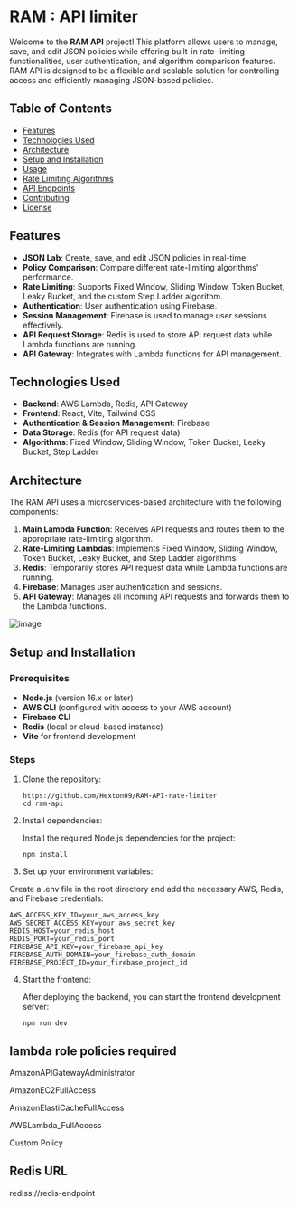 # RAM : API limiter

Welcome to the **RAM API** project! This platform allows users to manage, save, and edit JSON policies while offering built-in rate-limiting functionalities, user authentication, and algorithm comparison features. RAM API is designed to be a flexible and scalable solution for controlling access and efficiently managing JSON-based policies.

## Table of Contents

- [Features](#features)
- [Technologies Used](#technologies-used)
- [Architecture](#architecture)
- [Setup and Installation](#setup-and-installation)
- [Usage](#usage)
- [Rate Limiting Algorithms](#rate-limiting-algorithms)
- [API Endpoints](#api-endpoints)
- [Contributing](#contributing)
- [License](#license)

## Features

- **JSON Lab**: Create, save, and edit JSON policies in real-time.
- **Policy Comparison**: Compare different rate-limiting algorithms' performance.
- **Rate Limiting**: Supports Fixed Window, Sliding Window, Token Bucket, Leaky Bucket, and the custom Step Ladder algorithm.
- **Authentication**: User authentication using Firebase.
- **Session Management**: Firebase is used to manage user sessions effectively.
- **API Request Storage**: Redis is used to store API request data while Lambda functions are running.
- **API Gateway**: Integrates with Lambda functions for API management.

## Technologies Used

- **Backend**: AWS Lambda, Redis, API Gateway
- **Frontend**: React, Vite, Tailwind CSS
- **Authentication & Session Management**: Firebase
- **Data Storage**: Redis (for API request data)
- **Algorithms**: Fixed Window, Sliding Window, Token Bucket, Leaky Bucket, Step Ladder

## Architecture

The RAM API uses a microservices-based architecture with the following components:

1. **Main Lambda Function**: Receives API requests and routes them to the appropriate rate-limiting algorithm.
2. **Rate-Limiting Lambdas**: Implements Fixed Window, Sliding Window, Token Bucket, Leaky Bucket, and Step Ladder algorithms.
3. **Redis**: Temporarily stores API request data while Lambda functions are running.
4. **Firebase**: Manages user authentication and sessions.
5. **API Gateway**: Manages all incoming API requests and forwards them to the Lambda functions.

![image](https://github.com/user-attachments/assets/f27738dc-cb9b-4329-a4ad-5e02887fb121)

## Setup and Installation

### Prerequisites

- **Node.js** (version 16.x or later)
- **AWS CLI** (configured with access to your AWS account)
- **Firebase CLI**
- **Redis** (local or cloud-based instance)
- **Vite** for frontend development

### Steps

1. Clone the repository:
   ```
   https://github.com/Hexton09/RAM-API-rate-limiter
   cd ram-api
   ```
2. Install dependencies:

   Install the required Node.js dependencies for the project:
   ```
   npm install
   ```
3.  Set up your environment variables:

   Create a .env file in the root directory and add the necessary AWS, Redis, and Firebase credentials:
   ```
   AWS_ACCESS_KEY_ID=your_aws_access_key
   AWS_SECRET_ACCESS_KEY=your_aws_secret_key
   REDIS_HOST=your_redis_host
   REDIS_PORT=your_redis_port
   FIREBASE_API_KEY=your_firebase_api_key
   FIREBASE_AUTH_DOMAIN=your_firebase_auth_domain
   FIREBASE_PROJECT_ID=your_firebase_project_id
   ```
4. Start the frontend:

   After deploying the backend, you can start the frontend development server:
   ```
   npm run dev
   ```



## lambda role policies required

AmazonAPIGatewayAdministrator

AmazonEC2FullAccess

AmazonElastiCacheFullAccess

AWSLambda_FullAccess

Custom Policy

## Redis URL
rediss://redis-endpoint
